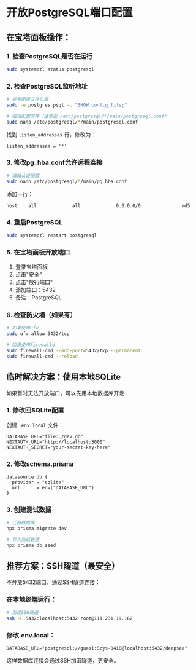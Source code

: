# 开放PostgreSQL端口配置

## 在宝塔面板操作：

### 1. 检查PostgreSQL是否在运行
```bash
sudo systemctl status postgresql
```

### 2. 检查PostgreSQL监听地址
```bash
# 查看配置文件位置
sudo -u postgres psql -c "SHOW config_file;"

# 编辑配置文件（通常在 /etc/postgresql/*/main/postgresql.conf）
sudo nano /etc/postgresql/*/main/postgresql.conf
```

找到 `listen_addresses` 行，修改为：
```
listen_addresses = '*'
```

### 3. 修改pg_hba.conf允许远程连接
```bash
# 编辑认证配置
sudo nano /etc/postgresql/*/main/pg_hba.conf
```

添加一行：
```
host    all             all             0.0.0.0/0               md5
```

### 4. 重启PostgreSQL
```bash
sudo systemctl restart postgresql
```

### 5. 在宝塔面板开放端口

1. 登录宝塔面板
2. 点击"安全"
3. 点击"放行端口"
4. 添加端口：5432
5. 备注：PostgreSQL

### 6. 检查防火墙（如果有）
```bash
# 如果使用ufw
sudo ufw allow 5432/tcp

# 如果使用firewalld
sudo firewall-cmd --add-port=5432/tcp --permanent
sudo firewall-cmd --reload
```

## 临时解决方案：使用本地SQLite

如果暂时无法开放端口，可以先用本地数据库开发：

### 1. 修改回SQLite配置

创建 `.env.local` 文件：
```
DATABASE_URL="file:./dev.db"
NEXTAUTH_URL="http://localhost:3000"
NEXTAUTH_SECRET="your-secret-key-here"
```

### 2. 修改schema.prisma
```prisma
datasource db {
  provider = "sqlite"
  url      = env("DATABASE_URL")
}
```

### 3. 创建测试数据
```bash
# 迁移数据库
npx prisma migrate dev

# 导入测试数据
npx prisma db seed
```

## 推荐方案：SSH隧道（最安全）

不开放5432端口，通过SSH隧道连接：

### 在本地终端运行：
```bash
# 创建SSH隧道
ssh -L 5432:localhost:5432 root@111.231.19.162
```

### 修改.env.local：
```
DATABASE_URL="postgresql://guasi:Scys-0418@localhost:5432/deepsea"
```

这样数据库连接会通过SSH加密隧道，更安全。

